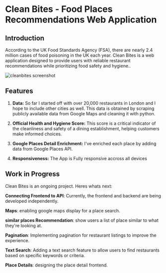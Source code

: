 # Clean Bites - Food Places Recommendations Web Application

## Introduction

According to the UK Food Standards Agency (FSA), there are nearly 2.4 million cases of food poisoning in the UK each year. Clean Bites is a web application designed to provide users with reliable restaurant recommendations while prioritizing food safety and hygiene..

![cleanbites screenshot](cleanbites_ss.png)

## Features

1. **Data:** So far I started off with over 20,000 restaurants in London and I hope to include other cities as well. This data is obtained by scraping publicly available data from Google Maps and cleaning it with python.

2. **Official Health and Hygiene Score:** This score is a critical indicator of the cleanliness and safety of a dining establishment, helping customers make informed choices.

3. **Google Places Detail Enrichment:** I've enriched each place by adding data from Google Places API.

4. **Responsiveness:** The App is Fully responsive accross all devices

## Work in Progress

Clean Bites is an ongoing project. Heres whats next:

**Connecting Frontend to API**: Currently, the frontend and backend are being developed independently.

**Maps**: enabling google maps display for a place search.

**similar places Recommendation**: show users a list of place similar to what they're looking at.

**Pagination**: Implementing pagination for restaurant listings to improve the experience.

**Text Search**: Adding a text search feature to allow users to find restaurants based on specific keywords or criteria.

**Place Details**: designing the place detail frontend.
